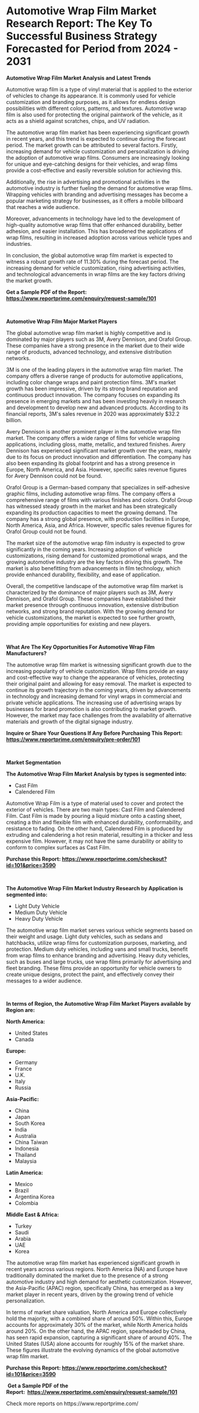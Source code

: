<p><h1>Automotive Wrap Film Market Research Report: The Key To Successful Business Strategy Forecasted for Period from 2024 - 2031</h1></p><p><strong>Automotive Wrap Film Market Analysis and Latest Trends</strong></p>
<p><p>Automotive wrap film is a type of vinyl material that is applied to the exterior of vehicles to change its appearance. It is commonly used for vehicle customization and branding purposes, as it allows for endless design possibilities with different colors, patterns, and textures. Automotive wrap film is also used for protecting the original paintwork of the vehicle, as it acts as a shield against scratches, chips, and UV radiation.</p><p>The automotive wrap film market has been experiencing significant growth in recent years, and this trend is expected to continue during the forecast period. The market growth can be attributed to several factors. Firstly, increasing demand for vehicle customization and personalization is driving the adoption of automotive wrap films. Consumers are increasingly looking for unique and eye-catching designs for their vehicles, and wrap films provide a cost-effective and easily reversible solution for achieving this.</p><p>Additionally, the rise in advertising and promotional activities in the automotive industry is further fueling the demand for automotive wrap films. Wrapping vehicles with branding and advertising messages has become a popular marketing strategy for businesses, as it offers a mobile billboard that reaches a wide audience.</p><p>Moreover, advancements in technology have led to the development of high-quality automotive wrap films that offer enhanced durability, better adhesion, and easier installation. This has broadened the applications of wrap films, resulting in increased adoption across various vehicle types and industries.</p><p>In conclusion, the global automotive wrap film market is expected to witness a robust growth rate of 11.30% during the forecast period. The increasing demand for vehicle customization, rising advertising activities, and technological advancements in wrap films are the key factors driving the market growth.</p></p>
<p><strong>Get a Sample PDF of the Report:&nbsp; <a href="https://www.reportprime.com/enquiry/request-sample/101">https://www.reportprime.com/enquiry/request-sample/101</a></strong></p>
<p>&nbsp;</p>
<p><strong>Automotive Wrap Film Major Market Players</strong></p>
<p><p>The global automotive wrap film market is highly competitive and is dominated by major players such as 3M, Avery Dennison, and Orafol Group. These companies have a strong presence in the market due to their wide range of products, advanced technology, and extensive distribution networks.</p><p>3M is one of the leading players in the automotive wrap film market. The company offers a diverse range of products for automotive applications, including color change wraps and paint protection films. 3M's market growth has been impressive, driven by its strong brand reputation and continuous product innovation. The company focuses on expanding its presence in emerging markets and has been investing heavily in research and development to develop new and advanced products. According to its financial reports, 3M's sales revenue in 2020 was approximately $32.2 billion.</p><p>Avery Dennison is another prominent player in the automotive wrap film market. The company offers a wide range of films for vehicle wrapping applications, including gloss, matte, metallic, and textured finishes. Avery Dennison has experienced significant market growth over the years, mainly due to its focus on product innovation and differentiation. The company has also been expanding its global footprint and has a strong presence in Europe, North America, and Asia. However, specific sales revenue figures for Avery Dennison could not be found.</p><p>Orafol Group is a German-based company that specializes in self-adhesive graphic films, including automotive wrap films. The company offers a comprehensive range of films with various finishes and colors. Orafol Group has witnessed steady growth in the market and has been strategically expanding its production capacities to meet the growing demand. The company has a strong global presence, with production facilities in Europe, North America, Asia, and Africa. However, specific sales revenue figures for Orafol Group could not be found.</p><p>The market size of the automotive wrap film industry is expected to grow significantly in the coming years. Increasing adoption of vehicle customizations, rising demand for customized promotional wraps, and the growing automotive industry are the key factors driving this growth. The market is also benefitting from advancements in film technology, which provide enhanced durability, flexibility, and ease of application.</p><p>Overall, the competitive landscape of the automotive wrap film market is characterized by the dominance of major players such as 3M, Avery Dennison, and Orafol Group. These companies have established their market presence through continuous innovation, extensive distribution networks, and strong brand reputation. With the growing demand for vehicle customizations, the market is expected to see further growth, providing ample opportunities for existing and new players.</p></p>
<p>&nbsp;</p>
<p><strong>What Are The Key Opportunities For Automotive Wrap Film Manufacturers?</strong></p>
<p><p>The automotive wrap film market is witnessing significant growth due to the increasing popularity of vehicle customization. Wrap films provide an easy and cost-effective way to change the appearance of vehicles, protecting their original paint and allowing for easy removal. The market is expected to continue its growth trajectory in the coming years, driven by advancements in technology and increasing demand for vinyl wraps in commercial and private vehicle applications. The increasing use of advertising wraps by businesses for brand promotion is also contributing to market growth. However, the market may face challenges from the availability of alternative materials and growth of the digital signage industry.</p></p>
<p><strong>Inquire or Share Your Questions If Any Before Purchasing This Report: <a href="https://www.reportprime.com/enquiry/pre-order/101">https://www.reportprime.com/enquiry/pre-order/101</a></strong></p>
<p>&nbsp;</p>
<p><strong>Market Segmentation</strong></p>
<p><strong>The Automotive Wrap Film Market Analysis by types is segmented into:</strong></p>
<p><ul><li>Cast Film</li><li>Calendered Film</li></ul></p>
<p><p>Automotive Wrap Film is a type of material used to cover and protect the exterior of vehicles. There are two main types: Cast Film and Calendered Film. Cast Film is made by pouring a liquid mixture onto a casting sheet, creating a thin and flexible film with enhanced durability, conformability, and resistance to fading. On the other hand, Calendered Film is produced by extruding and calendering a hot resin material, resulting in a thicker and less expensive film. However, it may not have the same durability or ability to conform to complex surfaces as Cast Film.</p></p>
<p><strong>Purchase this Report:&nbsp;<a href="https://www.reportprime.com/checkout?id=101&price=3590">https://www.reportprime.com/checkout?id=101&price=3590</a></strong></p>
<p>&nbsp;</p>
<p><strong>The Automotive Wrap Film Market Industry Research by Application is segmented into:</strong></p>
<p><ul><li>Light Duty Vehicle</li><li>Medium Duty Vehicle</li><li>Heavy Duty Vehicle</li></ul></p>
<p><p>The automotive wrap film market serves various vehicle segments based on their weight and usage. Light duty vehicles, such as sedans and hatchbacks, utilize wrap films for customization purposes, marketing, and protection. Medium duty vehicles, including vans and small trucks, benefit from wrap films to enhance branding and advertising. Heavy duty vehicles, such as buses and large trucks, use wrap films primarily for advertising and fleet branding. These films provide an opportunity for vehicle owners to create unique designs, protect the paint, and effectively convey their messages to a wider audience.</p></p>
<p>&nbsp;</p>
<p><strong>In terms of Region, the Automotive Wrap Film Market Players available by Region are:</strong></p>
<p>
    <p> <strong> North America: </strong>
        <ul>
            <li>United States</li>
            <li>Canada</li>
        </ul>
        </p> 
    <p> <strong> Europe: </strong>
        <ul>
            <li>Germany</li>
            <li>France</li>
            <li>U.K.</li>
            <li>Italy</li>
            <li>Russia</li>
        </ul>
        </p> 
    <p> <strong> Asia-Pacific: </strong>
        <ul>
            <li>China</li>
            <li>Japan</li>
            <li>South Korea</li>
            <li>India</li>
            <li>Australia</li>
            <li>China Taiwan</li>
            <li>Indonesia</li>
            <li>Thailand</li>
            <li>Malaysia</li>
        </ul>
        </p> 
    <p> <strong> Latin America: </strong>
        <ul>
            <li>Mexico</li>
            <li>Brazil</li>
            <li>Argentina Korea</li>
            <li>Colombia</li>
        </ul>
        </p> 
    <p> <strong> Middle East & Africa: </strong>
        <ul>
            <li>Turkey</li>
            <li>Saudi</li>
            <li>Arabia</li>
            <li>UAE</li>
            <li>Korea</li>
        </ul>
    </p>
    </p>
<p><p>The automotive wrap film market has experienced significant growth in recent years across various regions. North America (NA) and Europe have traditionally dominated the market due to the presence of a strong automotive industry and high demand for aesthetic customization. However, the Asia-Pacific (APAC) region, specifically China, has emerged as a key market player in recent years, driven by the growing trend of vehicle personalization. </p><p>In terms of market share valuation, North America and Europe collectively hold the majority, with a combined share of around 50%. Within this, Europe accounts for approximately 30% of the market, while North America holds around 20%. On the other hand, the APAC region, spearheaded by China, has seen rapid expansion, capturing a significant share of around 40%. The United States (USA) alone accounts for roughly 15% of the market share. These figures illustrate the evolving dynamics of the global automotive wrap film market.</p></p>
<p><strong>Purchase this Report: <a href="https://www.reportprime.com/checkout?id=101&price=3590">https://www.reportprime.com/checkout?id=101&price=3590</a></strong></p>
<p>&nbsp;<strong>Get a Sample PDF of the Report:&nbsp;&nbsp;<a href="https://www.reportprime.com/enquiry/request-sample/101">https://www.reportprime.com/enquiry/request-sample/101</a></strong></p>
<p><strong></strong></p>
<p>Check more reports on https://www.reportprime.com/</p>